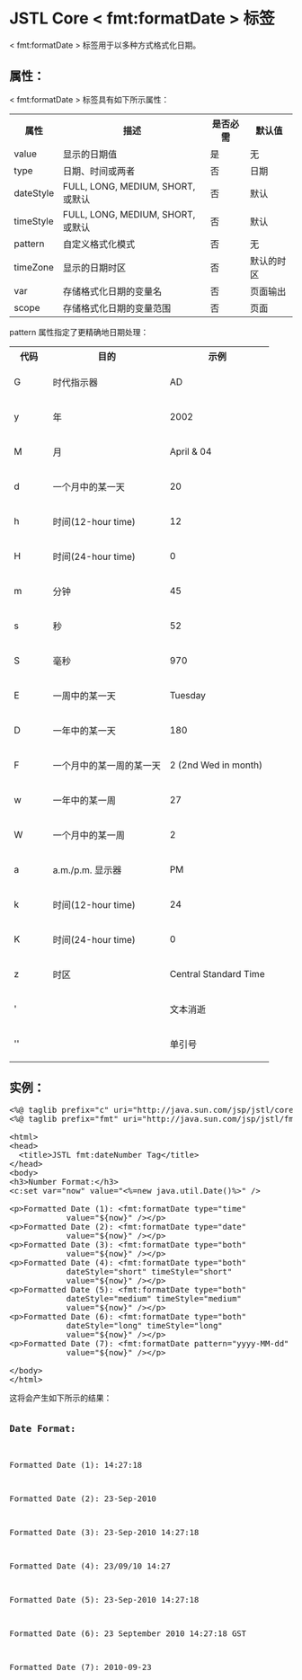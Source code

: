 # JSTL Core < fmt:formatDate > 标签

< fmt:formatDate > 标签用于以多种方式格式化日期。

## 属性：

< fmt:formatDate > 标签具有如下所示属性：

<table class="table table-bordered">
<tr><th style="width:15%">属性</th><th>描述 </th><th>是否必需</th><th>默认值</th></tr>
<tr><td>value</td><td>显示的日期值</td><td>是</td><td>无</td></tr>
<tr><td>type</td><td>日期、时间或两者</td><td>否</td><td>日期</td></tr>
<tr><td>dateStyle</td><td>FULL, LONG, MEDIUM, SHORT, 或默认</td><td>否</td><td>默认</td></tr>
<tr><td>timeStyle</td><td>FULL, LONG, MEDIUM, SHORT, 或默认</td><td>否</td><td>默认</td></tr>
<tr><td>pattern</td><td>自定义格式化模式</td><td>否</td><td>无</td></tr>
<tr><td>timeZone</td><td>显示的日期时区</td><td>否</td><td>默认的时区</td></tr>
<tr><td>var</td><td>存储格式化日期的变量名</td><td>否</td><td>页面输出</td></tr>
<tr><td>scope</td><td>存储格式化日期的变量范围</td><td>否</td><td>页面</td></tr>
</table>

pattern 属性指定了更精确地日期处理：

<table class="table table-bordered">
<tr><th style="width:15%">代码</th><th>目的 </th><th>示例</th></tr>
<tr><td><p>G</p></td><td><p>时代指示器</p></td><td><p>AD</p></td></tr>
<tr><td><p>y</p></td><td><p>年</p></td><td><p>2002</p></td></tr>
<tr><td><p>M</p></td><td><p>月</p></td><td><p>April &amp; 04</p></td></tr>
<tr><td><p>d</p></td><td><p>一个月中的某一天</p></td><td><p>20</p></td></tr>
<tr><td><p>h</p></td><td><p>时间(12-hour time)</p></td><td><p>12</p></td></tr>
<tr><td><p>H</p></td><td><p>时间(24-hour time)</p></td><td><p>0</p></td></tr>
<tr><td><p>m</p></td><td><p>分钟</p></td><td><p>45</p></td></tr>
<tr><td><p>s</p></td><td><p>秒</p></td><td><p>52</p></td></tr>
<tr><td><p>S</p></td><td><p>毫秒</p></td><td><p>970</p></td></tr>
<tr><td><p>E</p></td><td><p>一周中的某一天</p></td><td><p>Tuesday</p></td></tr>
<tr><td><p>D</p></td><td><p>一年中的某一天</p></td><td><p>180</p></td></tr>
<tr><td><p>F</p></td><td><p>一个月中的某一周的某一天</p></td><td><p>2 (2nd Wed in month)</p></td></tr>
<tr><td><p>w</p></td><td><p>一年中的某一周</p></td><td><p>27</p></td></tr>
<tr><td><p>W</p></td><td><p>一个月中的某一周</p></td><td><p>2</p></td></tr>
<tr><td><p>a</p></td><td><p>a.m./p.m. 显示器</p></td><td><p>PM</p></td></tr>
<tr><td><p>k</p></td><td><p>时间(12-hour time)</p></td><td><p>24</p></td></tr>
<tr><td><p>K</p></td><td><p>时间(24-hour time)</p></td><td><p>0</p></td></tr>
<tr><td><p>z</p></td><td><p>时区</p></td><td><p>Central Standard Time</p></td></tr>
<tr><td><p>'</p></td><td>&nbsp;</td><td><p>文本消逝</p></td></tr>
<tr><td><p>''</p></td><td>&nbsp;</td><td><p>单引号</p></td></tr>
</table>

## 实例：

<pre class="prettyprint notranslate tryit">
&lt;%@ taglib prefix="c" uri="http://java.sun.com/jsp/jstl/core" %&gt;
&lt;%@ taglib prefix="fmt" uri="http://java.sun.com/jsp/jstl/fmt" %&gt;

&lt;html&gt;
&lt;head&gt;
  &lt;title&gt;JSTL fmt:dateNumber Tag&lt;/title&gt;
&lt;/head&gt;
&lt;body&gt;
&lt;h3&gt;Number Format:&lt;/h3&gt;
&lt;c:set var="now" value="&lt;%=new java.util.Date()%&gt;" /&gt;

&lt;p&gt;Formatted Date (1): &lt;fmt:formatDate type="time" 
            value="${now}" /&gt;&lt;/p&gt;
&lt;p&gt;Formatted Date (2): &lt;fmt:formatDate type="date" 
            value="${now}" /&gt;&lt;/p&gt;
&lt;p&gt;Formatted Date (3): &lt;fmt:formatDate type="both" 
            value="${now}" /&gt;&lt;/p&gt;
&lt;p&gt;Formatted Date (4): &lt;fmt:formatDate type="both" 
            dateStyle="short" timeStyle="short" 
            value="${now}" /&gt;&lt;/p&gt;
&lt;p&gt;Formatted Date (5): &lt;fmt:formatDate type="both" 
            dateStyle="medium" timeStyle="medium" 
            value="${now}" /&gt;&lt;/p&gt;
&lt;p&gt;Formatted Date (6): &lt;fmt:formatDate type="both" 
            dateStyle="long" timeStyle="long" 
            value="${now}" /&gt;&lt;/p&gt;
&lt;p&gt;Formatted Date (7): &lt;fmt:formatDate pattern="yyyy-MM-dd" 
            value="${now}" /&gt;&lt;/p&gt;

&lt;/body&gt;
&lt;/html&gt;
</pre>

这将会产生如下所示的结果：

<pre class="result notranslate">
<h3>Date Format:</h3>
<p>Formatted Date (1): 14:27:18</p>
<p>Formatted Date (2): 23-Sep-2010</p>
<p>Formatted Date (3): 23-Sep-2010 14:27:18</p>
<p>Formatted Date (4): 23/09/10 14:27</p>
<p>Formatted Date (5): 23-Sep-2010 14:27:18</p>
<p>Formatted Date (6): 23 September 2010 14:27:18 GST</p>
<p>Formatted Date (7): 2010-09-23</p>
</pre>
